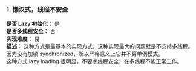 ### 1. 懒汉式，线程不安全

**是否 Lazy 初始化：** 是  
**是否多线程安全：** 否  
**实现难度：** 易  
**描述：** 这种方式是最基本的实现方式，这种实现最大的问题就是不支持多线程。因为没有加锁 synchronized，所以严格意义上它并不算单例模式。  
这种方式 lazy loading 很明显，不要求线程安全，在多线程不能正常工作。